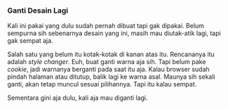### Ganti Desain Lagi

Kali ini pakai yang dulu sudah pernah dibuat tapi gak dipakai. Belum sempurna sih sebenarnya desain yang ini, masih mau diutak-atik lagi, tapi gak sempat aja.

Salah satu yang belum itu kotak-kotak di kanan atas itu. Rencananya itu adalah _style changer_. Euh, buat ganti warna aja sih. Tapi belum pake _cookie_, jadi warnanya berganti pada saat itu aja. Kalau browser sudah pindah halaman atau ditutup, balik lagi ke warna asal. Maunya sih sekali ganti, akan tetap muncul sesuai pilihannya. Tapi itu kalau sempat.

Sementara gini aja dulu, kali aja mau diganti lagi.

<!-- METADATA: {"time": "2008-03-18 17:03:13", "title": "Ganti Desain Lagi"} -->
